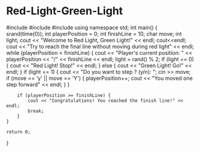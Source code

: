 # Red-Light-Green-Light
#include<iostream>
#include<cstdlib>
#include<ctime>
using namespace std;
int main() {
    srand(time(0));
    int playerPosition = 0;
    int finishLine = 10;
    char move;
    int light;
    cout << "Welcome to Red Light, Green Light!" << endl;
    cout<<endl;
    cout << "Try to reach the final line without moving during red light" << endl;
    while (playerPosition < finishLine) {
        cout << "Player's current position: " << playerPosition << "/" << finishLine << endl;
        light = rand() % 2;
        if (light == 0) {
            cout << "Red Light! Stop!" << endl;
        } else {
            cout << "Green Light! Go!" << endl;
        }
        if (light == 1) {
            cout << "Do you want to step ? (y/n): ";
            cin >> move;
            if (move == 'y' || move == 'Y') {
                playerPosition++;
                cout << "You moved one step forward" << endl;
            }
        }

        if (playerPosition >= finishLine) {
            cout << "Congratulations! You reached the finish line!" << endl;
            break;
        }
    }

    return 0;
}
